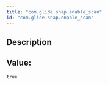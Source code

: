 ```yaml
---
title: "com.glide.snap.enable_scan"
id: "com.glide.snap.enable_scan"
---
```

## Description



## Value: 
```
true
```